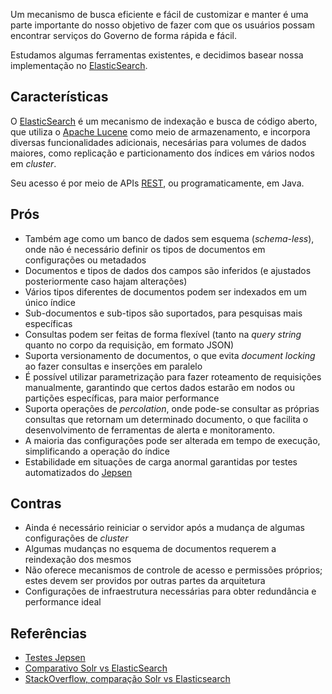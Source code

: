Um mecanismo de busca eficiente e fácil de customizar e manter é uma parte importante do nosso objetivo de fazer com que
os usuários possam encontrar serviços do Governo de forma rápida e fácil.

Estudamos algumas ferramentas existentes, e decidimos basear nossa implementação no [ElasticSearch][ES].

Características
----

O [ElasticSearch][ES] é um mecanismo de indexação e busca de código aberto, que utiliza o [Apache Lucene][LUCENE] 
como meio de armazenamento, e incorpora diversas funcionalidades adicionais, necesárias para volumes de dados maiores, 
como replicação e particionamento dos índices em vários nodos em _cluster_.

Seu acesso é por meio de APIs [REST][REST], ou programaticamente, em Java.

Prós
----

* Também age como um banco de dados sem esquema (_schema-less_), onde não é necessário definir os tipos de documentos em 
configurações ou metadados
* Documentos e tipos de dados dos campos são inferidos (e ajustados posteriormente caso hajam alterações)
* Vários tipos diferentes de documentos podem ser indexados em um único índice
* Sub-documentos e sub-tipos são suportados, para pesquisas mais específicas
* Consultas podem ser feitas de forma flexível (tanto na _query string_ quanto no corpo da requisição, em formato JSON)
* Suporta versionamento de documentos, o que evita _document locking_ ao fazer consultas e inserções em paralelo
* É possível utilizar parametrização para fazer roteamento de requisições manualmente, garantindo que certos dados 
estarão em nodos ou partições específicas, para maior performance
* Suporta operações de _percolation_, onde pode-se consultar as próprias consultas que retornam um determinado documento, 
o que facilita o desenvolvimento de ferramentas de alerta e monitoramento.
* A maioria das configurações pode ser alterada em tempo de execução, simplificando a operação do índice
* Estabilidade em situações de carga anormal garantidas por testes automatizados do [Jepsen][JEPSEN]

Contras
----

* Ainda é necessário reiniciar o servidor após a mudança de algumas configurações de _cluster_
* Algumas mudanças no esquema de documentos requerem a reindexação dos mesmos
* Não oferece mecanismos de controle de acesso e permissões próprios; estes devem ser providos por outras partes da arquitetura
* Configurações de infraestrutura necessárias para obter redundância e performance ideal

Referências
---

* [Testes Jepsen][JEPSEN]
* [Comparativo Solr vs ElasticSearch][SOLR-ES1]
* [StackOverflow, comparação Solr vs Elasticsearch][SOLR-ES1]

[REST]:http://pt.wikipedia.org/wiki/REST
[ES]:http://www.elasticsearch.org/
[JEPSEN]:https://aphyr.com/posts/317-call-me-maybe-elasticsearch
[SOLR-ES1]:http://solr-vs-elasticsearch.com/
[SOLR-ES2]:http://stackoverflow.com/questions/10213009/solr-vs-elasticsearch
[LUCENE]:http://lucene.apache.org/
